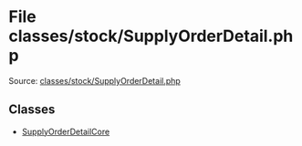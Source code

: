 File classes/stock/SupplyOrderDetail.php
=========

Source: [classes/stock/SupplyOrderDetail.php](https://github.com/PrestaShop/PrestaShop/blob/1.5.0.1/classes/stock/SupplyOrderDetail.php)


Classes
-------

* [SupplyOrderDetailCore](class.SupplyOrderDetailCore.md)

